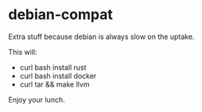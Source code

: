 # debian-compat
Extra stuff because debian is always slow on the uptake.

This will:

- curl bash install rust
- curl bash install docker
- curl tar && make llvm

Enjoy your lunch.
